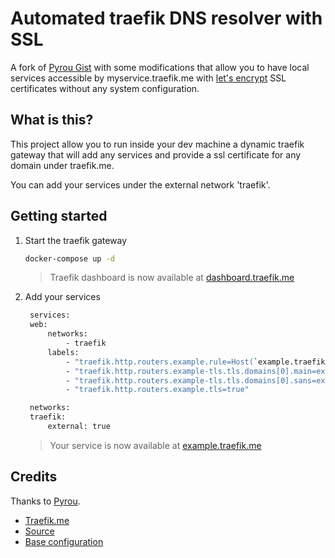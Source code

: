# Automated traefik DNS resolver with SSL

A fork of [Pyrou Gist](https://gist.github.com/pyrou/4f555cd55677331c742742ee6007a73a) with some modifications that allow you to have local services accessible by myservice.traefik.me with [let's encrypt](https://letsencrypt.org/) SSL certificates without any system configuration.

## What is this?

This project allow you to run inside your dev machine a dynamic traefik gateway that will add any services and provide a ssl certificate for any domain under traefik.me.

You can add your services under the external network 'traefik'.

## Getting started

1. Start the traefik gateway

   ```bash
   docker-compose up -d
   ```

   > Traefik dashboard is now available at [dashboard.traefik.me](https://dashboard.traefik.me)

2. Add your services

   ```bash
    services:
    web:
        networks:
            - traefik
        labels:
            - "traefik.http.routers.example.rule=Host(`example.traefik.me`)"
            - "traefik.http.routers.example-tls.tls.domains[0].main=example.traefik.me"
            - "traefik.http.routers.example-tls.tls.domains[0].sans=example-*.traefik.me"
            - "traefik.http.routers.example.tls=true"

    networks:
    traefik:
        external: true
   ```

   > Your service is now available at [example.traefik.me](https://example.traefik.me)

## Credits

Thanks to [Pyrou](https://github.com/pyrou).

- [Traefik.me](http://traefik.me/)
- [Source](https://github.com/pyrou/traefik.me)
- [Base configuration](https://gist.github.com/pyrou/4f555cd55677331c742742ee6007a73a)
